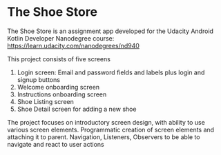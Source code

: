 # The Shoe Store

The Shoe Store is an assignment app developed for the Udacity
Android Kotlin Developer Nanodegree course: https://learn.udacity.com/nanodegrees/nd940

This project consists of five screens
1. Login screen: Email and password fields and labels plus login and signup buttons
2. Welcome onboarding screen
3. Instructions onboarding screen
4. Shoe Listing screen
5. Shoe Detail screen for adding a new shoe

The project focuses on introductory screen design, with ability to use various screen elements.
Programmatic creation of screen elements and attaching it to parent.
Navigation, Listeners, Observers to be able to navigate and react to user actions